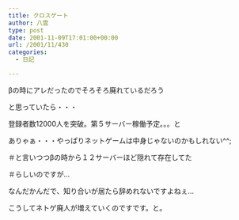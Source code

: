 ```yaml
---
title: クロスゲート
author: 八雲
type: post
date: 2001-11-09T17:01:00+00:00
url: /2001/11/430
categories:
  - 日記

---
```

βの時にアレだったのでそろそろ廃れているだろう
  
と思っていたら・・・

登録者数12000人を突破。第５サーバー稼働予定。。。と

ありゃぁ・・・やっぱりネットゲームは中身じゃないのかもしれない^^;
  
＃と言いつつβの時から１２サーバーほど隠れて存在してた
  
＃らしいのですが…
  
なんだかんだで、知り合いが居たら辞めれないですよねぇ…
  
こうしてネトゲ廃人が増えていくのですです。と。